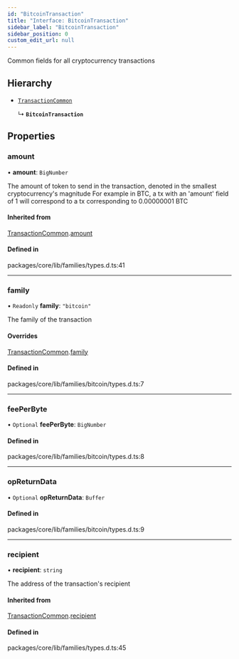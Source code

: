 ```yaml
---
id: "BitcoinTransaction"
title: "Interface: BitcoinTransaction"
sidebar_label: "BitcoinTransaction"
sidebar_position: 0
custom_edit_url: null
---
```


Common fields for all cryptocurrency transactions

## Hierarchy

- [`TransactionCommon`](TransactionCommon.md)

  ↳ **`BitcoinTransaction`**

## Properties

### amount

• **amount**: `BigNumber`

The amount of token to send in the transaction, denoted in the smallest cryptocurrency's magnitude
For example in BTC, a tx with an 'amount' field of 1 will correspond to a tx corresponding to 0.00000001 BTC

#### Inherited from

[TransactionCommon](TransactionCommon.md).[amount](TransactionCommon.md#amount)

#### Defined in

packages/core/lib/families/types.d.ts:41

___

### family

• `Readonly` **family**: ``"bitcoin"``

The family of the transaction

#### Overrides

[TransactionCommon](TransactionCommon.md).[family](TransactionCommon.md#family)

#### Defined in

packages/core/lib/families/bitcoin/types.d.ts:7

___

### feePerByte

• `Optional` **feePerByte**: `BigNumber`

#### Defined in

packages/core/lib/families/bitcoin/types.d.ts:8

___

### opReturnData

• `Optional` **opReturnData**: `Buffer`

#### Defined in

packages/core/lib/families/bitcoin/types.d.ts:9

___

### recipient

• **recipient**: `string`

The address of the transaction's recipient

#### Inherited from

[TransactionCommon](TransactionCommon.md).[recipient](TransactionCommon.md#recipient)

#### Defined in

packages/core/lib/families/types.d.ts:45

